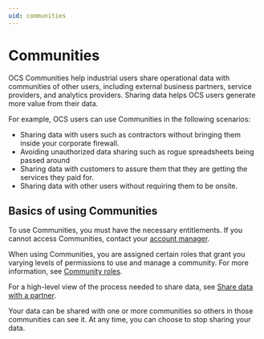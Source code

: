 ```yaml
---
uid: communities
---
```


# Communities

OCS Communities help industrial users share operational data with communities of other users, including external business partners, service providers, and analytics providers. Sharing data helps OCS users generate more value from their data.

For example, OCS users can use Communities in the following scenarios:

- Sharing data with users such as contractors without bringing them inside your corporate firewall.
- Avoiding unauthorized data sharing such as rogue spreadsheets being passed around
- Sharing data with customers to assure them that they are getting the services they paid for.
- Sharing data with other users without requiring them to be onsite.

## Basics of using Communities

To use Communities, you must have the necessary entitlements. If you cannot access Communities, contact your [account manager](https://customers.osisoft.com/s/contactus "Contact Us").

When using Communities, you are assigned certain roles that grant you varying levels of permissions to use and manage a community. For more information, see [Community roles](xref:communityroles).

For a high-level view of the process needed to share data, see [Share data with a partner](xref:share-data-with-partner).

Your data can be shared with one or more communities so others in those communities can see it. At any time, you can choose to stop sharing your data.
<!-- add link to sharing procedure >